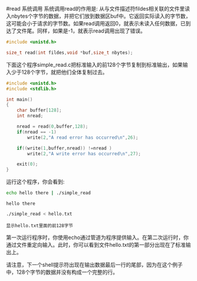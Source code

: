 #read 系统调用
系统调用read的作用是: 从与文件描述符fildes相关联的文件里读入nbytes个字节的数据，并把它们放到数据区buf中。它返回实际读入的字节数，这可能会小于请求的字节数。如果read调用返回0，就表示未读入任何数据，已到达了文件尾。同样，如果是-1，就表示read调用出现了错误。
```c
#include <unistd.h>

size_t read(int fildes,void *buf,size_t nbytes);
```
下面这个程序simple_read.c把标准输入的前128个字节复制到标准输出，如果输入少于128个字节，就把他们全体复制过去。
```c
#include <unistd.h>
#include <stdlib.h>

int main()
{
	char buffer[128];
	int nread;

	nread = read(0,buffer,128);
	if(nread == -1)
		write(2,"A read error has occurred\n",26);

	if((write(1,buffer,nread)) !=nread )
		write(2,"A write error has occurred\n",27);

	exit(0);
}
```
运行这个程序，你会看到:
```bash
echo hello there | ./simple_read
```
```text
hello there
```
```bash
./simple_read < hello.txt
```
```text
显示hello.txt里面的前128字节
```
第一次运行程序时，你使用echo通过管道为程序提供输入。在第二次运行时，你通过文件重定向输入。此时，你可以看到文件hello.txt的第一部分出现在了标准输出上。

请注意，下一个shell提示符出现在输出数据最后一行的尾部，因为在这个例子中，128个字节的数据并没有构成一个完整的行。
